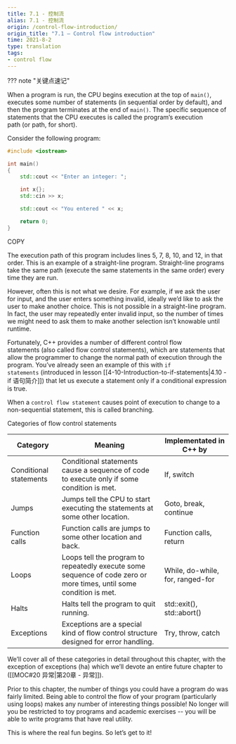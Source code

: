 ```yaml
---
title: 7.1 - 控制流
alias: 7.1 - 控制流
origin: /control-flow-introduction/
origin_title: "7.1 — Control flow introduction"
time: 2021-8-2
type: translation
tags:
- control flow
---
```


??? note "关键点速记"
	


When a program is run, the CPU begins execution at the top of `main()`, executes some number of statements (in sequential order by default), and then the program terminates at the end of `main()`. The specific sequence of statements that the CPU executes is called the program’s execution path (or path, for short).

Consider the following program:

```cpp
#include <iostream>

int main()
{
    std::cout << "Enter an integer: ";

    int x{};
    std::cin >> x;

    std::cout << "You entered " << x;

    return 0;
}
```

COPY

The execution path of this program includes lines 5, 7, 8, 10, and 12, in that order. This is an example of a straight-line program. Straight-line programs take the same path (execute the same statements in the same order) every time they are run.

However, often this is not what we desire. For example, if we ask the user for input, and the user enters something invalid, ideally we’d like to ask the user to make another choice. This is not possible in a straight-line program. In fact, the user may repeatedly enter invalid input, so the number of times we might need to ask them to make another selection isn’t knowable until runtime.

Fortunately, C++ provides a number of different control flow statements (also called flow control statements), which are statements that allow the programmer to change the normal path of execution through the program. You’ve already seen an example of this with `if statements` (introduced in lesson [[4-10-Introduction-to-if-statements|4.10 - if 语句简介]]) that let us execute a statement only if a conditional expression is true.

When a `control flow statement` causes point of execution to change to a non-sequential statement, this is called branching.

Categories of flow control statements

|Category	|Meaning	|Implementated in C++ by|
|---|---|---|
|Conditional statements	|Conditional statements cause a sequence of code to execute only if some condition is met.	|If, switch|
|Jumps	|Jumps tell the CPU to start executing the statements at some other location.	|Goto, break, continue|
|Function calls	|Function calls are jumps to some other location and back.	|Function calls, return|
|Loops	|Loops tell the program to repeatedly execute some sequence of code zero or more times, until some condition is met.	|While, do-while, for, ranged-for|
|Halts	|Halts tell the program to quit running.	|std::exit(), std::abort()|
|Exceptions	|Exceptions are a special kind of flow control structure designed for error handling.	|Try, throw, catch|


We’ll cover all of these categories in detail throughout this chapter, with the exception of exceptions (ha) which we’ll devote an entire future chapter to ([[MOC#20 异常|第20章 - 异常]]).

Prior to this chapter, the number of things you could have a program do was fairly limited. Being able to control the flow of your program (particularly using loops) makes any number of interesting things possible! No longer will you be restricted to toy programs and academic exercises -- you will be able to write programs that have real utility.

This is where the real fun begins. So let’s get to it!